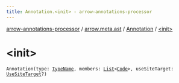 ```yaml
---
title: Annotation.<init> - arrow-annotations-processor
---
```


[arrow-annotations-processor](../../index.html) / [arrow.meta.ast](../index.html) / [Annotation](index.html) / [&lt;init&gt;](./-init-.html)

# &lt;init&gt;

`Annotation(type: `[`TypeName`](../-type-name/index.html)`, members: `[`List`](https://kotlinlang.org/api/latest/jvm/stdlib/kotlin.collections/-list/index.html)`<`[`Code`](../-code/index.html)`>, useSiteTarget: `[`UseSiteTarget`](../-use-site-target/index.html)`?)`